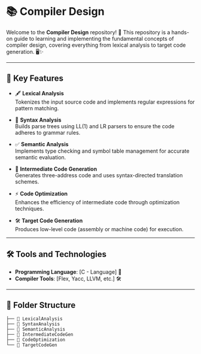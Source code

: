 # 📚 Compiler Design  

Welcome to the **Compiler Design** repository! 🚀 This repository is a hands-on guide to learning and implementing the fundamental concepts of compiler design, covering everything from lexical analysis to target code generation. 🖥️✨  

---

## 🧩 Key Features  

- 🖋 **Lexical Analysis**  
   Tokenizes the input source code and implements regular expressions for pattern matching.  

- 🌲 **Syntax Analysis**  
   Builds parse trees using LL(1) and LR parsers to ensure the code adheres to grammar rules.  

- ✅ **Semantic Analysis**  
   Implements type checking and symbol table management for accurate semantic evaluation.  

- 🎯 **Intermediate Code Generation**  
   Generates three-address code and uses syntax-directed translation schemes.  

- ⚡ **Code Optimization**  
   Enhances the efficiency of intermediate code through optimization techniques.  

- 🛠 **Target Code Generation**  
   Produces low-level code (assembly or machine code) for execution.  

---

## 🛠 Tools and Technologies  

- **Programming Language**: [C - Language] 🔧  
- **Compiler Tools**: [Flex, Yacc, LLVM, etc.] 🛠  

---

## 📂 Folder Structure  

```plaintext  
├── 📁 LexicalAnalysis  
├── 📁 SyntaxAnalysis  
├── 📁 SemanticAnalysis  
├── 📁 IntermediateCodeGen  
├── 📁 CodeOptimization  
└── 📁 TargetCodeGen  
```
